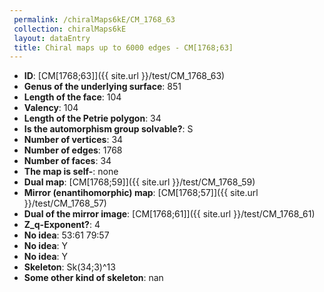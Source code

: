 ```yaml
--- 
 permalink: /chiralMaps6kE/CM_1768_63 
 collection: chiralMaps6kE
 layout: dataEntry
 title: Chiral maps up to 6000 edges - CM[1768;63]
---
```


- **ID**: [CM[1768;63]]({{ site.url }}/test/CM_1768_63)
- **Genus of the underlying surface**: 851
- **Length of the face**: 104
- **Valency**: 104
- **Length of the Petrie polygon**: 34
- **Is the automorphism group solvable?**: S
- **Number of vertices**: 34
- **Number of edges**: 1768
- **Number of faces**: 34
- **The map is self-**: none
- **Dual map**: [CM[1768;59]]({{ site.url }}/test/CM_1768_59)
- **Mirror (enantihomorphic) map**: [CM[1768;57]]({{ site.url }}/test/CM_1768_57)
- **Dual of the mirror image**: [CM[1768;61]]({{ site.url }}/test/CM_1768_61)
- **Z_q-Exponent?**: 4
- **No idea**:  53:61 79:57
- **No idea**: Y
- **No idea**: Y
- **Skeleton**: Sk(34;3)^13
- **Some other kind of skeleton**: nan
